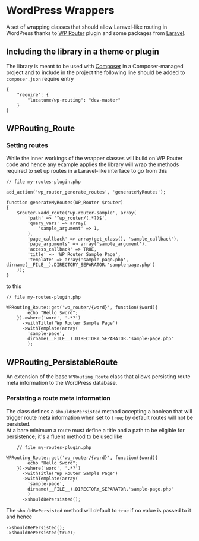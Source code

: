 # WordPress Wrappers

A set of wrapping classes that should allow Laravel-like routing in WordPress thanks to [WP Router](https://wordpress.org/plugins/wp-router/) plugin and some packages from [Laravel](http://laravel.com/).

## Including the library in a theme or plugin
The library is meant to be used with [Composer](https://getcomposer.org/) in a Composer-managed project and to include in the project the following line should be added to <code>composer.json</code> require entry

    {
        "require": {
            "lucatume/wp-routing": "dev-master"
        }
    } 

## WPRouting_Route

### Setting routes
While the inner workings of the wrapper classes will build on WP Router code and hence any example applies the library will wrap the methods required to set up routes in a Laravel-like interface to go from this

    // file my-routes-plugin.php

    add_action('wp_router_generate_routes', 'generateMyRoutes');

    function generateMyRoutes(WP_Router $router)
    {
        $router->add_route('wp-router-sample', array(
            'path' => '^wp_router/(.*?)$',
            'query_vars' => array(
                'sample_argument' => 1,
            ),
            'page_callback' => array(get_class(), 'sample_callback'),
            'page_arguments' => array('sample_argument'),
            'access_callback' => TRUE,
            'title' => 'WP Router Sample Page',
            'template' => array('sample-page.php', dirname(__FILE__).DIRECTORY_SEPARATOR.'sample-page.php')
        ));
    }

to this

    // file my-routes-plugin.php

    WPRouting_Route::get('wp_router/{word}', function($word){
            echo "Hello $word";
        })->where('word', '.*?')
          ->withTitle('Wp Router Sample Page')
          ->withTemplate(array(
            'sample-page',
            dirname(__FILE__).DIRECTORY_SEPARATOR.'sample-page.php'
            );

## WPRouting_PersistableRoute
An extension of the base `WPRouting_Route` class that allows persisting route meta information to the WordPress database.

### Persisting a route meta information
The class defines a `shouldBePersisted` method accepting a boolean that will trigger route meta information when set to `true`; by default routes will not be persisted.  
At a bare minimum a route must define a title and a path to be eligible for persistence; it's a fluent method to be used like

        // file my-routes-plugin.php

    WPRouting_Route::get('wp_router/{word}', function($word){
            echo "Hello $word";
        })->where('word', '.*?')
          ->withTitle('Wp Router Sample Page')
          ->withTemplate(array(
            'sample-page',
            dirname(__FILE__).DIRECTORY_SEPARATOR.'sample-page.php'
            )
          ->shouldBePersisted();

The `shouldBePersisted` method will default to `true` if no value is passed to it and hence 

    ->shouldBePersisted();
    ->shouldBePersisted(true);